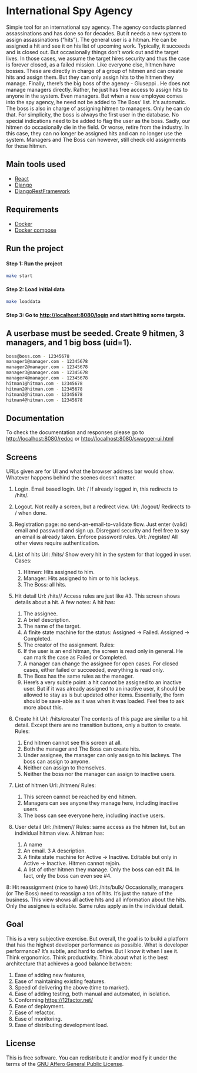 # International Spy Agency

Simple tool for an international spy agency. The agency conducts
planned assassinations and has done so for decades. But it needs a new system
to assign assassinations (“hits”).
The general user is a hitman. He can be assigned a hit and see it on his list of
upcoming work. Typically, it succeeds and is closed out. But occasionally things
don’t work out and the target lives. In those cases, we assume the target hires
security and thus the case is forever closed, as a failed mission.
Like everyone else, hitmen have bosses. These are directly in charge of a group
of hitmen and can create hits and assign them. But they can only assign hits
to the hitmen they manage.
Finally, there’s the big boss of the agency - Giuseppi . He does not manage managers directly. Rather, he just has free access to assign hits to anyone in the system. Even managers.
But when a new employee comes into the spy agency, he need not be added to The Boss’
list. It’s automatic.
The boss is also in charge of assigning hitmen to managers. Only he can do that.
For simplicity, the boss is always the first user in the database. No special
indications need to be added to flag the user as the boss.
Sadly, our hitmen do occasionally die in the field. Or worse, retire from the industry.
In this case, they can no longer be assigned hits and can no longer use the system.
Managers and The Boss can however, still check old assignments for these hitmen.

## Main tools used

- [React](https://react-bootstrap.github.io/)
- [Django](https://www.djangoproject.com/)
- [DjangoRestFramework](https://www.django-rest-framework.org/)

## Requirements

- [Docker](https://www.docker.com/)
- [Docker compose](https://docs.docker.com/compose/)

## Run the project

#### Step 1: Run the project

```bash
make start
```

#### Step 2: Load initial data

```bash
make loaddata
```

#### Step 3: Go to [http://localhost:8080/login](http://localhost:8080/login) and start hitting some targets.

##  A userbase must be seeded. Create 9 hitmen, 3 managers, and 1 big boss (uid=1).

```bash
boss@boss.com - 12345678
manager1@manager.com - 12345678
manager2@manager.com - 12345678
manager3@manager.com - 12345678
manager4@manager.com - 12345678
hitman1@hitman.com - 12345678
hitman2@hitman.com - 12345678
hitman3@hitman.com - 12345678
hitman4@hitman.com - 12345678
```

## Documentation

To check the documentation and responses please go to [http://localhost:8080/redoc](http://localhost:8080/redoc) or [http://localhost:8080/swagger-ui.html](http://localhost:8080/swagger-ui.html)

## Screens

URLs given are for UI and what the browser address bar would show. Whatever happens behind the scenes doesn’t matter.
1. Login. Email based login.
Url: /
If already logged in, this redirects to /hits/.
2. Logout. Not really a screen, but a redirect view.
Url: /logout/
Redirects to / when done.
3. Registration page: no send-an-email-to-validate flow. Just enter (valid) email and password and sign up. Disregard security and feel free to say an email is already
taken. Enforce password rules.
Url: /register/
All other views require authentication.
4. List of hits
Url: /hits/
Show every hit in the system for that logged in user. Cases:
   1. Hitmen: Hits assigned to him.
   2. Manager: Hits assigned to him or to his lackeys.
   3. The Boss: all hits.

5. Hit detail
Url: /hits/<id>/
Access rules are just like #3. This screen shows details about a hit. A few notes:
A hit has:
   1. The assignee.
   2. A brief description.
   3. The name of the target.
   4. A finite state machine for the status: Assigned -> Failed. Assigned -> Completed.
   5. The creator of the assignment.
   Rules:
   6. If the user is an end hitman, the screen is read only in general. He can mark the case as Failed or Completed.
   7. A manager can change the assignee for open cases. For closed cases, either failed or succeeded, everything is read only.
   8. The Boss has the same rules as the manager.
   9. Here’s a very subtle point: a hit cannot be assigned to an inactive user. But if it was already assigned to an inactive user, it should be allowed to stay as is but updated other items.
   Essentially, the form should be save-able as it was when it was loaded. Feel free to ask more about this.
6. Create hit
Url: /hits/create/
The contents of this page are similar to a hit detail. Except there are no transition buttons, only a button to create.
Rules:
   1. End hitmen cannot see this screen at all.
   2. Both the manager and The Boss can create hits.
   3. Under assignee, the manager can only assign to his lackeys. The boss can assign to anyone.
   4. Neither can assign to themselves.
   5. Neither the boss nor the manager can assign to inactive users.
7. List of hitmen
Url: /hitmen/
Rules:
   1. This screen cannot be reached by end hitmen.
   2. Managers can see anyone they manage here, including inactive users.
   3. The boss can see everyone here, including inactive users.
8. User detail
Url: /hitmen/<id>/
Rules: same access as the hitmen list, but an individual hitman view.
A hitman has:
   1. A name
   2. An email.
   3 A description.
   3. A finite state machine for Active -> Inactive. Editable but only in Active -> Inactive. Hitmen cannot rejoin.
   4. A list of other hitmen they manage.
   Only the boss can edit #4. In fact, only the boss can even see #4.

8: Hit reassignment (nice to have)
Url: /hits/bulk/
Occasionally, managers (or The Boss) need to reassign a ton of hits. It’s just the nature of the business.
This view shows all active hits and all information about the hits. Only the assignee is editable.
Same rules apply as in the individual detail.

## Goal

This is a very subjective exercise. But overall, the goal is to build a platform that has the highest developer performance as possible. What is developer performance? It’s subtle, and hard to define. But I know
it when I see it. Think ergonomics. Think productivity.
Think about what is the best architecture that achieves a good balance between:
1. Ease of adding new features,
2. Ease of maintaining existing features.
3. Speed of delivering the above (time to market).
4. Ease of adding testing, both manual and automated, in isolation.
5. Conforming https://12factor.net/
6. Ease of deployment.
7. Ease of refactor.
8. Ease of monitoring.
9. Ease of distributing development load.

## License

This is free software. You can redistribute it and/or modify it under the terms of the [GNU Affero General Public License](https://www.gnu.org/licenses/agpl.html).

